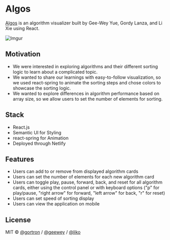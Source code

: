 # Algos

[Algos](http://www.algos.life) is an algorithm visualizer built by Gee-Wey Yue, Gordy Lanza, and Li Xie using React.

![Imgur](https://i.imgur.com/VZbMRcr.gif)

## Motivation

- We were interested in exploring algorithms and their different sorting logic to learn about a complicated topic.
- We wanted to share our learnings with easy-to-follow visualization, so we used react-spring to animate the sorting steps and chose colors to showcase the sorting logic.
- We wanted to explore differences in algorithm performance based on array size, so we allow users to set the number of elements for sorting.

## Stack

- React.js
- Semantic UI for Styling
- react-spring for Animation
- Deployed through Netlify

## Features

- Users can add to or remove from displayed algorithm cards
- Users can set the number of elements for each new algorithm card
- Users can toggle play, pause, forward, back, and reset for all algorithm cards, either using the control panel or with keyboard options ("p" for play/pause, "right arrow" for forward, "left arrow" for back, "r" for reset)
- Users can set speed of sorting display
- Users can view the application on mobile

## License

MIT © [@gortron](https://github.com/gortron) / [@geewey](https://github.com/geewey) / [@liko](https://github.com/liko)
